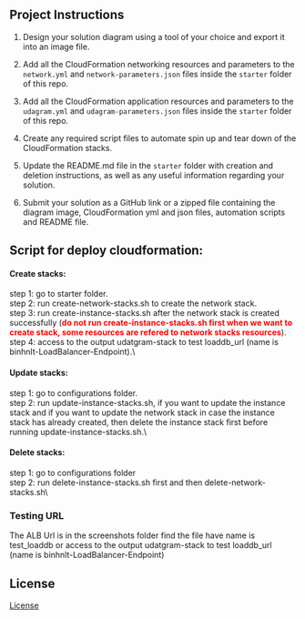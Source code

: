 
## Project Instructions

1. Design your solution diagram using a tool of your choice and export it into an image file.

2. Add all the CloudFormation networking resources and parameters to the `network.yml` and `network-parameters.json` files inside the `starter` folder of this repo.

3. Add all the CloudFormation application resources and parameters to the `udagram.yml` and `udagram-parameters.json` files inside the `starter` folder of this repo.

4. Create any required script files to automate spin up and tear down of the CloudFormation stacks.

5. Update the README.md file in the `starter` folder with creation and deletion instructions, as well as any useful information regarding your solution.
   
6.  Submit your solution as a GitHub link or a zipped file containing the diagram image, CloudFormation yml and json files, automation scripts and README file.

## Script for deploy cloudformation:

#### Create stacks:
step 1: go to starter folder.\
step 2: run create-network-stacks.sh to create the network stack.\
step 3: run create-instance-stacks.sh after the network stack is created successfully (<font color="red"><strong>do not run create-instance-stacks.sh first when we want to create stack, some resources are refered to network stacks resources</strong></font>).\
step 4: access to the output udatgram-stack to test loaddb_url (name is binhnlt-LoadBalancer-Endpoint).\
#### Update stacks:
step 1: go to configurations folder.\
step 2: run update-instance-stacks.sh, if you want to update the instance stack and if you want to update the network stack in case the instance stack has already created, then delete the instance stack first before running update-instance-stacks.sh.\
#### Delete stacks:
step 1: go to configurations folder\
step 2: run delete-instance-stacks.sh first and then delete-network-stacks.sh\
### Testing URL
The ALB Url is in the screenshots folder find the file have name is test_loaddb or access to the output udatgram-stack to test loaddb_url (name is binhnlt-LoadBalancer-Endpoint)

## License

[License](LICENSE.txt)
